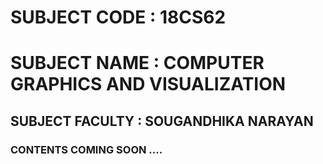 # SUBJECT CODE : 18CS62

# SUBJECT NAME : COMPUTER GRAPHICS AND VISUALIZATION

## SUBJECT FACULTY : SOUGANDHIKA NARAYAN

### CONTENTS COMING SOON ....
